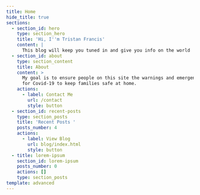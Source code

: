 ```yaml
---
title: Home
hide_title: true
sections:
  - section_id: hero
    type: section_hero
    title: 'Hi, I''m Tristan Francis'
    content: |
      This blog will keep you tuned in and give you info on the world 
  - section_id: about
    type: section_content
    title: About
    content: >
      My goal is to ensure people on this site the warnings and emergency info
      for Covid-19 to keep families safe at home. 
    actions:
      - label: Contact Me
        url: /contact
        style: button
  - section_id: recent-posts
    type: section_posts
    title: 'Recent Posts '
    posts_number: 4
    actions:
      - label: View Blog
        url: blog/index.html
        style: button
  - title: lorem-ipsum
    section_id: lorem-ipsum
    posts_number: 0
    actions: []
    type: section_posts
template: advanced
---
```

